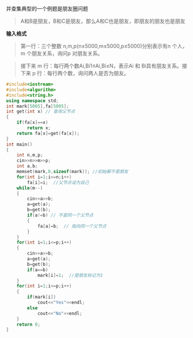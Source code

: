 并查集典型的一个例题是朋友圈问题
> A和B是朋友，B和C是朋友，那么A和C也是朋友，即朋友的朋友也是朋友

**输入格式**

> 第一行：三个整数 n,m,p(n≤5000,m≤5000,p≤5000)分别表示有n 个人，m 个朋友关系，询问p 对朋友关系。

> 接下来 m 行：每行两个数Ai,Bi1≤Ai,Bi≤N，表示Ai​ 和 Bi具有朋友关系。接下来 p 行：每行两个数，询问两人是否为朋友。
```c++
#include<iostream>  
#include<algorithm>  
#include<string.h>  
using namespace std;  
int mark[5005],fa[5005];  
int get(int x) // 查询父节点
{  
    if(fa[x]==x)
        return x;  
    return fa[x]=get(fa[x]);  
}  
int main()
{  
    int n,m,p;
    cin>>n>>m>>p;  
    int a,b;   
    memset(mark,0,sizeof(mark)); //初始都不是朋友
    for(int i=1;i<=n;i++)
        fa[i]=i;  //父节点设为自己
    while(m--)
    {  
        cin>>a>>b;  
        a=get(a);  
        b=get(b);  
        if(a!=b) // 不是同一个父节点
        {  
            fa[a]=b;  // 指向同一个父节点
        }  
    }  
    for(int i=1;i<=p;i++)
    {  
        cin>>a>>b;  
        a=get(a);
        b=get(b);  
        if(a==b)
            mark[i]=1;  //是朋友标记为1
    }  
    for(int i=1;i<=p;i++)
    {  
        if(mark[i])
            cout<<"Yes"<<endl;  
        else 
            cout<<"No"<<endl;  
    }  
    return 0;  
}
```